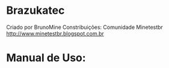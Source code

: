 Brazukatec
==========
Criado por BrunoMine
Constribuições:
Comunidade Minetestbr
<http://www.minetestbr.blogspot.com.br>

Manual de Uso:
=============